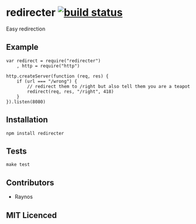 # redirecter [![build status][1]][2]

Easy redirection

## Example

    var redirect = require("redirecter")
        , http = require("http")

    http.createServer(function (req, res) {
        if (url === "/wrong") {
            // redirect them to /right but also tell them you are a teapot
            redirect(req, res, "/right", 418)
        }
    }).listen(8080)

## Installation

`npm install redirecter`

## Tests

`make test`

## Contributors

 - Raynos

## MIT Licenced

  [1]: https://secure.travis-ci.org/Raynos/redirecter.png
  [2]: http://travis-ci.org/Raynos/redirecter